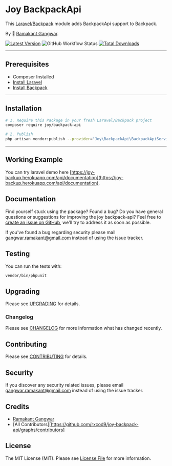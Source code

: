# Joy BackpackApi

This [Laravel](https://laravel.com/)/[Backpack](https://backpackforlaravel.com/docs/4.1/installation) module adds BackpackApi support to Backpack.

By 🐼 [Ramakant Gangwar](https://github.com/rxcod9).

<!-- [![Screenshot](https://raw.githubusercontent.com/rxcod9/joy-backpack-api/main/cover.jpg)](https://joy-backup.herokuapp.com) -->

[![Latest Version](https://img.shields.io/github/v/release/rxcod9/joy-backpack-api?style=flat-square)](https://github.com/rxcod9/joy-backpack-api/releases)
![GitHub Workflow Status](https://img.shields.io/github/workflow/status/rxcod9/joy-backpack-api/run-tests?label=tests)
[![Total Downloads](https://img.shields.io/packagist/dt/joy/backpack-api.svg?style=flat-square)](https://packagist.org/packages/joy/backpack-api)

---

## Prerequisites

*   Composer Installed
*   [Install Laravel](https://laravel.com/docs/installation)
*   [Install Backpack](https://backpackforlaravel.com/docs/4.1/installation)

---

## Installation

```bash
# 1. Require this Package in your fresh Laravel/Backpack project
composer require joy/backpack-api

# 2. Publish
php artisan vendor:publish --provider="Joy\BackpackApi\BackpackApiServiceProvider" --force
```

---

<!-- ## Usage

Installation generates.

--- -->

<!-- ## Views Customization

In order to override views delivered by Backpack DataTable, copy contents from ``vendor/joy/backpack-api/resources/views`` to the ``views/vendor/joy-backpack-api`` directory of your Laravel installation. -->

## Working Example

You can try laravel demo here [https://joy-backup.herokuapp.com/api/documentation](https://joy-backup.herokuapp.com/api/documentation).

## Documentation

Find yourself stuck using the package? Found a bug? Do you have general questions or suggestions for improving the joy backpack-api? Feel free to [create an issue on GitHub](https://github.com/rxcod9/joy-backpack-api/issues), we'll try to address it as soon as possible.

If you've found a bug regarding security please mail [gangwar.ramakant@gmail.com](mailto:gangwar.ramakant@gmail.com) instead of using the issue tracker.

## Testing

You can run the tests with:

```bash
vendor/bin/phpunit
```

## Upgrading

Please see [UPGRADING](UPGRADING.md) for details.

### Changelog

Please see [CHANGELOG](CHANGELOG.md) for more information what has changed recently.

## Contributing

Please see [CONTRIBUTING](CONTRIBUTING.md) for details.

## Security

If you discover any security related issues, please email [gangwar.ramakant@gmail.com](mailto:gangwar.ramakant@gmail.com) instead of using the issue tracker.

## Credits

- [Ramakant Gangwar](https://github.com/rxcod9)
- [All Contributors][https://github.com/rxcod9/joy-backpack-api/graphs/contributors]

## License

The MIT License (MIT). Please see [License File](LICENSE.md) for more information.
